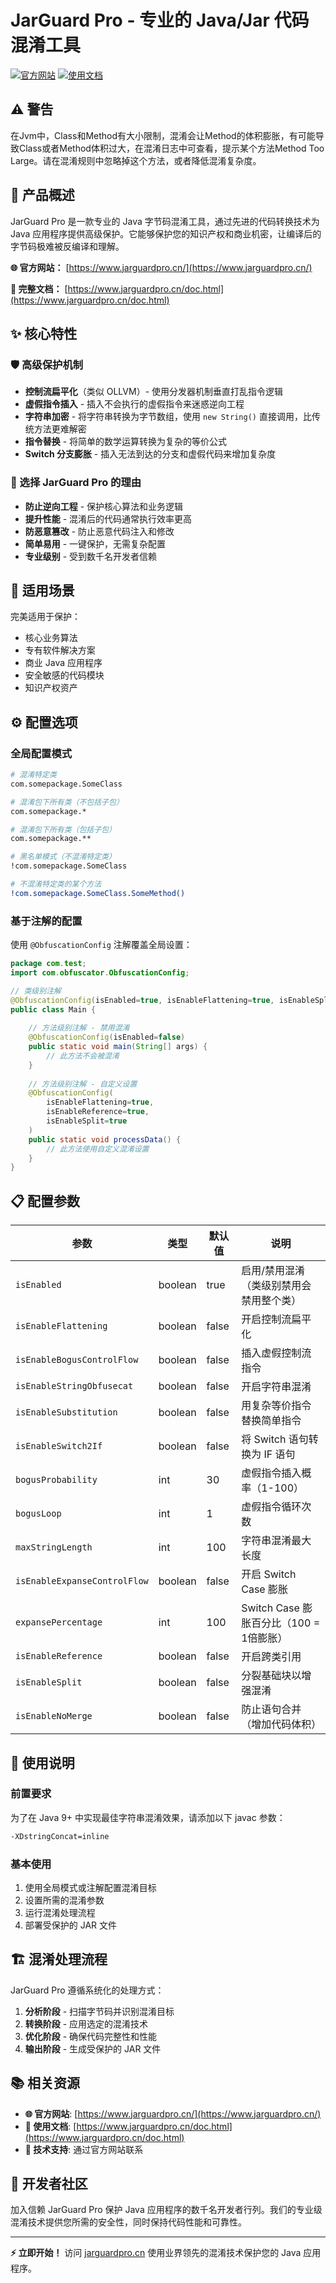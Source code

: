 # JarGuard Pro - 专业的 Java/Jar 代码混淆工具

[![官方网站](https://img.shields.io/badge/官方网站-jarguardpro.cn-blue)](https://www.jarguardpro.cn/)
[![使用文档](https://img.shields.io/badge/使用文档-可用-green)](https://www.jarguardpro.cn/doc.html)

## ⚠️ 警告
在Jvm中，Class和Method有大小限制，混淆会让Method的体积膨胀，有可能导致Class或者Method体积过大，在混淆日志中可查看，提示某个方法Method Too Large。请在混淆规则中忽略掉这个方法，或者降低混淆复杂度。



## 🔐 产品概述

JarGuard Pro 是一款专业的 Java 字节码混淆工具，通过先进的代码转换技术为 Java 应用程序提供高级保护。它能够保护您的知识产权和商业机密，让编译后的字节码极难被反编译和理解。

**🌐 官方网站：** [https://www.jarguardpro.cn/](https://www.jarguardpro.cn/)

**📖 完整文档：** [https://www.jarguardpro.cn/doc.html](https://www.jarguardpro.cn/doc.html)

## ✨ 核心特性

### 🛡️ 高级保护机制

- **控制流扁平化**（类似 OLLVM）- 使用分发器机制垂直打乱指令逻辑
- **虚假指令插入** - 插入不会执行的虚假指令来迷惑逆向工程
- **字符串加密** - 将字符串转换为字节数组，使用 `new String()` 直接调用，比传统方法更难解密
- **指令替换** - 将简单的数学运算转换为复杂的等价公式
- **Switch 分支膨胀** - 插入无法到达的分支和虚假代码来增加复杂度

### 🚀 选择 JarGuard Pro 的理由

- **防止逆向工程** - 保护核心算法和业务逻辑
- **提升性能** - 混淆后的代码通常执行效率更高
- **防恶意篡改** - 防止恶意代码注入和修改
- **简单易用** - 一键保护，无需复杂配置
- **专业级别** - 受到数千名开发者信赖

## 🎯 适用场景

完美适用于保护：
- 核心业务算法
- 专有软件解决方案
- 商业 Java 应用程序
- 安全敏感的代码模块
- 知识产权资产

## ⚙️ 配置选项

### 全局配置模式

```bash
# 混淆特定类
com.somepackage.SomeClass

# 混淆包下所有类（不包括子包）
com.somepackage.*

# 混淆包下所有类（包括子包）
com.somepackage.**

# 黑名单模式（不混淆特定类）
!com.somepackage.SomeClass

# 不混淆特定类的某个方法
!com.somepackage.SomeClass.SomeMethod()
```

### 基于注解的配置

使用 `@ObfuscationConfig` 注解覆盖全局设置：

```java
package com.test;
import com.obfuscator.ObfuscationConfig;

// 类级别注解
@ObfuscationConfig(isEnabled=true, isEnableFlattening=true, isEnableSplit=true)
public class Main {
    
    // 方法级别注解 - 禁用混淆
    @ObfuscationConfig(isEnabled=false)
    public static void main(String[] args) {
        // 此方法不会被混淆
    }
    
    // 方法级别注解 - 自定义设置
    @ObfuscationConfig(
        isEnableFlattening=true,
        isEnableReference=true,
        isEnableSplit=true
    )
    public static void processData() {
        // 此方法使用自定义混淆设置
    }
}
```

## 📋 配置参数

| 参数 | 类型 | 默认值 | 说明 |
|------|------|--------|------|
| `isEnabled` | boolean | true | 启用/禁用混淆（类级别禁用会禁用整个类） |
| `isEnableFlattening` | boolean | false | 开启控制流扁平化 |
| `isEnableBogusControlFlow` | boolean | false | 插入虚假控制流指令 |
| `isEnableStringObfusecat` | boolean | false | 开启字符串混淆 |
| `isEnableSubstitution` | boolean | false | 用复杂等价指令替换简单指令 |
| `isEnableSwitch2If` | boolean | false | 将 Switch 语句转换为 IF 语句 |
| `bogusProbability` | int | 30 | 虚假指令插入概率（1-100） |
| `bogusLoop` | int | 1 | 虚假指令循环次数 |
| `maxStringLength` | int | 100 | 字符串混淆最大长度 |
| `isEnableExpanseControlFlow` | boolean | false | 开启 Switch Case 膨胀 |
| `expansePercentage` | int | 100 | Switch Case 膨胀百分比（100 = 1倍膨胀） |
| `isEnableReference` | boolean | false | 开启跨类引用 |
| `isEnableSplit` | boolean | false | 分裂基础块以增强混淆 |
| `isEnableNoMerge` | boolean | false | 防止语句合并（增加代码体积） |

## 🔧 使用说明

### 前置要求

为了在 Java 9+ 中实现最佳字符串混淆效果，请添加以下 javac 参数：
```bash
-XDstringConcat=inline
```

### 基本使用

1. 使用全局模式或注解配置混淆目标
2. 设置所需的混淆参数
3. 运行混淆处理流程
4. 部署受保护的 JAR 文件

## 🏗️ 混淆处理流程

JarGuard Pro 遵循系统化的处理方式：

1. **分析阶段** - 扫描字节码并识别混淆目标
2. **转换阶段** - 应用选定的混淆技术
3. **优化阶段** - 确保代码完整性和性能
4. **输出阶段** - 生成受保护的 JAR 文件

## 📚 相关资源

- **🌐 官方网站**: [https://www.jarguardpro.cn/](https://www.jarguardpro.cn/)
- **📖 使用文档**: [https://www.jarguardpro.cn/doc.html](https://www.jarguardpro.cn/doc.html)
- **💬 技术支持**: 通过官方网站联系

## 🤝 开发者社区

加入信赖 JarGuard Pro 保护 Java 应用程序的数千名开发者行列。我们的专业级混淆技术提供您所需的安全性，同时保持代码性能和可靠性。

---

**⚡ 立即开始！** 访问 [jarguardpro.cn](https://www.jarguardpro.cn/) 使用业界领先的混淆技术保护您的 Java 应用程序。
